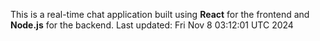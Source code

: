 This is a real-time chat application built using **React** for the frontend and **Node.js** for the backend.
Last updated: Fri Nov  8 03:12:01 UTC 2024
